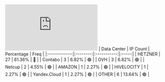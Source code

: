 ![Diagramm](https://github.com/obajay/StateSync-snapshots/blob/main/Projects/Qwoyn/1/README.md)
| Data Center | IP Count | Percentage | Freq |
|:------------:|:--------:|:-----------:|:-----:|
| HETZNER | 27 | 61.36% | 🔴 |
| Contabo | 3 | 6.82% | 🟢 |
| OVH | 3 | 6.82% | 🟢 |
| Netcup | 2 | 4.55% | 🟢 |
| AMAZON | 1 | 2.27% | 🟢 |
| HIVELOCITY | 1 | 2.27% | 🟢 |
| Yandex.Cloud | 1 | 2.27% | 🟢 |
| OTHER | 6 | 13.64% | 🟢 |